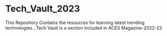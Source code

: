 # Tech_Vault_2023
This Repository Contains the resources for learning latest trending technologies...Tech Vault is a section included in ACES Magazine-2022-23

